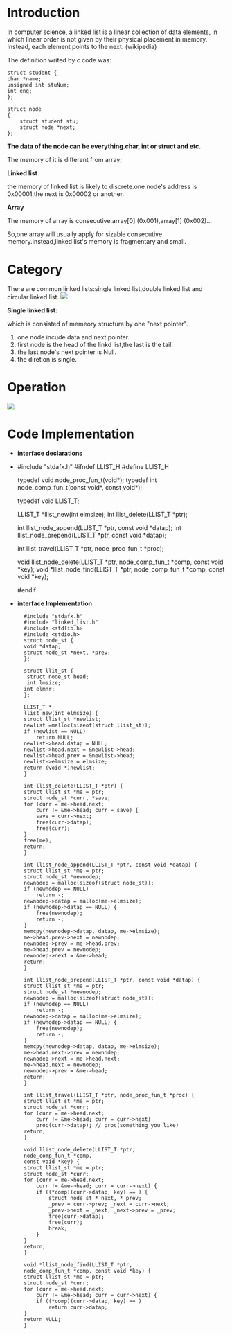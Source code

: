 # Introduction #

In computer science, a linked list is a linear collection of data elements, in which linear order is not given by their physical placement in memory. Instead, each element points to the next. (wikipedia)


The definition writed by c code was:

    struct student {
	char *name;
	unsigned int stuNum;
	int eng;
	};

	struct node
	{
		struct student stu;
		struct node *next;
	};
**The data of the node can be everything.char, int or struct and etc.**

The memory of it is different from array;

**Linked list** 


the memory of linked list is likely to discrete.one node's address is 0x00001,the next is 0x00002 or another.

**Array**

The memory of array is consecutive.array[0] (0x001),array[1] (0x002)...

So,one array will usually apply for sizable consecutive memory.Instead,linked list's memory is fragmentary and small.

# Category #

There are common linked lists:single linked list,double linked list and circular linked list.
![](https://i.imgur.com/k86Mkee.png)

**Single linked list:**

which is consisted of  memeory structure by one "next pointer".

1. one node incude data and next pointer.
2. first node is the head of the linkd list,the last is the tail.
3. the last node's next pointer is Null.
4. the diretion is single.

# Operation	

![](https://i.imgur.com/1hyaplS.png)

# Code Implementation #

-  **interface declarations**
-  
    #include "stdafx.h"
    #ifndef LLIST_H
    #define LLIST_H
    
    typedef void node_proc_fun_t(void*);
    typedef int node_comp_fun_t(const void*, const void*);
    
    typedef void LLIST_T;
    
    LLIST_T *llist_new(int elmsize);
    int llist_delete(LLIST_T *ptr);
    
    int llist_node_append(LLIST_T *ptr, const void *datap);
    int llist_node_prepend(LLIST_T *ptr, const void *datap);
    
    int llist_travel(LLIST_T *ptr, node_proc_fun_t *proc);
    
    void llist_node_delete(LLIST_T *ptr, node_comp_fun_t *comp, const void *key);
    void *llist_node_find(LLIST_T *ptr, node_comp_fun_t *comp, const void *key);
    
    #endif
- **interface Implementation**

        #include "stdafx.h"
    	#include "linked_list.h"
    	#include <stdlib.h>
    	#include <stdio.h>
    	struct node_st {
     	void *datap;
     	struct node_st *next, *prev;
    	};
    
    	struct llit_st {
    	 struct node_st head;
    	 int lmsize;
     	int elmnr;
    	};
    
    	LLIST_T *
    	llist_new(int elmsize) {
    	struct llist_st *newlist;
    	newlist =malloc(sizeof(struct llist_st));
    	if (newlist == NULL)
    		return NULL;
    	newlist->head.datap = NULL;
    	newlist->head.next = &newlist->head;
    	newlist->head.prev = &newlist->head;
    	newlist->elmsize = elmsize;
    	return (void *)newlist;
    	}
    
    	int llist_delete(LLIST_T *ptr) {
    	struct llist_st *me = ptr;
    	struct node_st *curr, *save;
    	for (curr = me->head.next;
    		curr != &me->head; curr = save) {
    		save = curr->next;
    		free(curr->datap);
    		free(curr);
    	}
    	free(me);
    	return;
    	}
    
    	int llist_node_append(LLIST_T *ptr, const void *datap) {
    	struct llist_st *me = ptr;
    	struct node_st *newnodep;
    	newnodep = malloc(sizeof(struct node_st));
    	if (newnodep == NULL)
    		return -;
    	newnodep->datap = malloc(me->elmsize);
    	if (newnodep->datap == NULL) {
    		free(newnodep);
    		return -;
    	}
    	memcpy(newnodep->datap, datap, me->elmsize);
    	me->head.prev->next = newnodep;
    	newnodep->prev = me->head.prev;
    	me->head.prev = newnodep;
    	newnodep->next = &me->head;
    	return;
    	}	
    
    	int llist_node_prepend(LLIST_T *ptr, const void *datap) {
    	struct llist_st *me = ptr;
    	struct node_st *newnodep;
    	newnodep = malloc(sizeof(struct node_st));
    	if (newnodep == NULL)
    		return -;
    	newnodep->datap = malloc(me->elmsize);
    	if (newnodep->datap == NULL) {
    		free(newnodep);
    		return -;
    	}
    	memcpy(newnodep->datap, datap, me->elmsize);
    	me->head.next->prev = newnodep;
    	newnodep->next = me->head.next;
    	me->head.next = newnodep;
    	newnodep->prev = &me->head;
    	return;
    	}
    
    	int llist_travel(LLIST_T *ptr, node_proc_fun_t *proc) {
    	struct llist_st *me = ptr;
    	struct node_st *curr;
    	for (curr = me->head.next;
    		curr != &me->head; curr = curr->next)
    		proc(curr->datap); // proc(something you like)
    	return;
    	}
    
    	void llist_node_delete(LLIST_T *ptr,
    	node_comp_fun_t *comp,
    	const void *key) {
    	struct llist_st *me = ptr;
    	struct node_st *curr;
    	for (curr = me->head.next;
    		curr != &me->head; curr = curr->next) {
    		if ((*comp)(curr->datap, key) == ) {
    			struct node_st *_next, *_prev;
    			_prev = curr->prev; _next = curr->next;
    			_prev->next = _next; _next->prev = _prev;
    			free(curr->datap);
    			free(curr);
    			break;
    		}
    	}
    	return;
    	}
    
    	void *llist_node_find(LLIST_T *ptr,
    	node_comp_fun_t *comp, const void *key) {
    	struct llist_st *me = ptr;
    	struct node_st *curr;
    	for (curr = me->head.next;
    		curr != &me->head; curr = curr->next) {
    		if ((*comp)(curr->datap, key) == )
    			return curr->datap;
    	}
    	return NULL;
    	}

